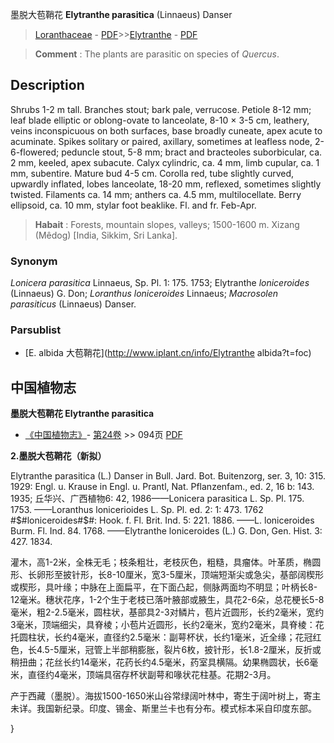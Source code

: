 墨脱大苞鞘花 **Elytranthe parasitica** (Linnaeus) Danser

> [Loranthaceae](http://www.iplant.cn/info/Loranthaceae?t=foc) - [PDF](http://www.iplant.cn/foc/pdf/Loranthaceae.pdf)>>[Elytranthe](http://www.iplant.cn/info/Elytranthe?t=foc) - [PDF](http://www.iplant.cn/foc/pdf/Elytranthe.pdf)

> **Comment** : 
> The plants are parasitic on species of *Quercus*.

## Description

Shrubs 1-2 m tall. Branches stout; bark pale, verrucose. Petiole 8-12 mm; leaf blade elliptic or oblong-ovate to lanceolate, 8-10 × 3-5 cm, leathery, veins inconspicuous on both surfaces, base broadly cuneate, apex acute to acuminate. Spikes solitary or paired, axillary, sometimes at leafless node, 2-6-flowered; peduncle stout, 5-8 mm; bract and bracteoles suborbicular, ca. 2 mm, keeled, apex subacute. Calyx cylindric, ca. 4 mm, limb cupular, ca. 1 mm, subentire. Mature bud 4-5 cm. Corolla red, tube slightly curved, upwardly inflated, lobes lanceolate, 18-20 mm, reflexed, sometimes slightly twisted. Filaments ca. 14 mm; anthers ca. 4.5 mm, multilocellate. Berry ellipsoid, ca. 10 mm, stylar foot beaklike. Fl. and fr. Feb-Apr.

> **Habait** : 
> Forests, mountain slopes, valleys; 1500-1600 m. Xizang (Mêdog) [India, Sikkim, Sri Lanka].

### Synonym
*Lonicera* *parasitica* Linnaeus, Sp. Pl. 1: 175. 1753; Elytranthe *loniceroides* (Linnaeus) G. Don; *Loranthus* *loniceroides* Linnaeus; *Macrosolen* *parasiticus* (Linnaeus) Danser.

### Parsublist

* [E.  albida  大苞鞘花](http://www.iplant.cn/info/Elytranthe albida?t=foc)

## 中国植物志

**墨脱大苞鞘花 Elytranthe parasitica**

* [《中国植物志》](http://www.iplant.cn/frps)- [第24卷](http://www.iplant.cn/frps/vol/24) >> 094页 [PDF](http://www.iplant.cn/frps/pdf/24/094.pdf)

**2.墨脱大苞鞘花（新拟）**

Elytranthe parasitica (L.) Danser in Bull. Jard. Bot. Buitenzorg, ser. 3, 10: 315. 1929: Engl. u. Krause in Engl. u. Prantl, Nat. Pflanzenfam., ed. 2, 16 b: 143. 1935; 丘华兴、广西植物6: 42, 1986——Lonicera parasitica L. Sp. Pl. 175. 1753. ——Loranthus lonicerioides L. Sp. Pl. ed. 2: 1: 473. 1762 #$#loniceroides#$#: Hook. f. Fl. Brit. Ind. 5: 221. 1886. ——L. loniceroides Burm. Fl. Ind. 84. 1768. ——Elytranthe loniceroides (L.) G. Don, Gen. Hist. 3: 427. 1834.

灌木，高1-2米，全株无毛；枝条粗壮，老枝灰色，粗糙，具瘤体。叶革质，椭圆形、长卵形至披针形，长8-10厘米，宽3-5厘米，顶端短渐尖或急尖，基部阔楔形或楔形，具叶缘；中脉在上面扁平，在下面凸起，侧脉两面均不明显；叶柄长8-12毫米。穗状花序，1-2个生于老枝已落叶腋部或腋生，具花2-6朵，总花梗长5-8毫米，粗2-2.5毫米，圆柱状，基部具2-3对鳞片，苞片近圆形，长约2毫米，宽约3毫米，顶端细尖，具脊棱；小苞片近圆形，长约2毫米，宽约2毫米，具脊棱：花托圆柱状，长约4毫米，直径约2.5毫米：副萼杯状，长约1毫米，近全缘；花冠红色，长4.5-5厘米，冠管上半部稍膨胀，裂片6枚，披针形，长1.8-2厘米，反折或稍扭曲；花丝长约14毫米，花药长约4.5毫米，药室具横隔。幼果椭圆状，长6毫米，直径约4毫米，顶端具宿存杯状副萼和喙状花柱基。花期2-3月。

产于西藏（墨脱）。海拔1500-1650米山谷常绿阔叶林中，寄生于阔叶树上，寄主未详。我国新纪录。印度、锡金、斯里兰卡也有分布。模式标本采自印度东部。

}